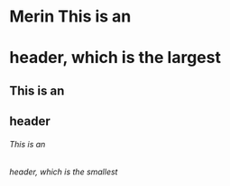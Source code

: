 # Merin This is an <h1> header, which is the largest
## This is an <h2> header
###### This is an <h6> header, which is the smallest
